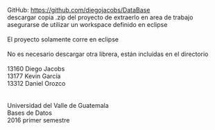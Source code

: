 GitHub: https://github.com/diegojacobs/DataBase
<br/>
descargar copia .zip del proyecto de extraerlo en area de trabajo
<br/>
asegurarse de utilizar un workspace definido en eclipse
<br/>
<br/>
El proyecto solamente corre en eclipse
<br/>
<br/>
No es necesario descargar otra librera, están incluidas en el directorio
<br/>
<br/>
13160 Diego Jacobs
<br/>
13177 Kevin García
<br/>
13312 Daniel Orozco
<br/><br/><br/>
Universidad del Valle de Guatemala
<br/>
Bases de Datos
<br/>
2016 primer semestre
